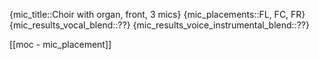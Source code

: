 
{mic_title::Choir with organ, front, 3 mics}
{mic_placements::FL, FC, FR}
{mic_results_vocal_blend::??}
{mic_results_voice_instrumental_blend::??}

[[moc - mic_placement]]